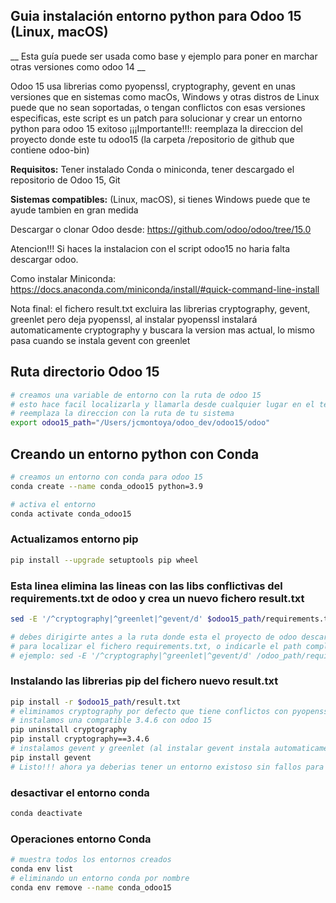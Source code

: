 ## Guia instalación entorno python para Odoo 15 (Linux, macOS)

__ Esta guía puede ser usada como base y ejemplo para poner en marchar otras versiones como odoo 14 __

Odoo 15 usa librerias como pyopenssl, cryptography, gevent en unas versiones
que en sistemas como macOs, Windows y otras distros de Linux 
puede que no sean soportadas, o tengan conflictos
con esas versiones especificas, este script es un patch para solucionar y crear
un entorno python para odoo 15 exitoso
¡¡¡Importante!!!: reemplaza la direccion del proyecto donde este tu odoo15 
(la carpeta /repositorio de github que contiene odoo-bin)

**Requisitos:** Tener instalado Conda o miniconda, tener descargado el repositorio de Odoo 15, Git

**Sistemas compatibles:** (Linux, macOS), si tienes Windows puede que te ayude tambien en gran medida

Descargar o clonar Odoo desde: https://github.com/odoo/odoo/tree/15.0

Atencion!!! Si haces la instalacion con el script odoo15 no haria falta descargar odoo.

Como instalar Miniconda: https://docs.anaconda.com/miniconda/install/#quick-command-line-install

Nota final: el fichero result.txt excluira las librerias cryptography, gevent, greenlet
pero deja pyopenssl, al instalar pyopenssl instalará automaticamente cryptography
y buscara la version mas actual, lo mismo pasa cuando se instala gevent con greenlet


## Ruta directorio Odoo 15
``` bash
# creamos una variable de entorno con la ruta de odoo 15
# esto hace facil localizarla y llamarla desde cualquier lugar en el terminal
# reemplaza la direccion con la ruta de tu sistema
export odoo15_path="/Users/jcmontoya/odoo_dev/odoo15/odoo"
```

## Creando un entorno python con Conda

``` bash
# creamos un entorno con conda para odoo 15
conda create --name conda_odoo15 python=3.9

# activa el entorno
conda activate conda_odoo15
```

### Actualizamos entorno pip
```bash
pip install --upgrade setuptools pip wheel
```

### Esta linea elimina las lineas con las libs conflictivas del requirements.txt de odoo y crea un nuevo fichero result.txt

```bash
sed -E '/^cryptography|^greenlet|^gevent/d' $odoo15_path/requirements.txt > $odoo15_path/result.txt

# debes dirigirte antes a la ruta donde esta el proyecto de odoo descargado de github 
# para localizar el fichero requirements.txt, o indicarle el path completo en el terminal
# ejemplo: sed -E '/^cryptography|^greenlet|^gevent/d' /odoo_path/requirements.txt > /odoo_path/result.txt
```

### Instalando las librerias pip del fichero nuevo result.txt
```bash
pip install -r $odoo15_path/result.txt
# eliminamos cryptography por defecto que tiene conflictos con pyopenssl 19.0.0
# instalamos una compatible 3.4.6 con odoo 15
pip uninstall cryptography
pip install cryptography==3.4.6
# instalamos gevent y greenlet (al instalar gevent instala automaticamente greenlet como dependencia)
pip install gevent
# Listo!!! ahora ya deberias tener un entorno existoso sin fallos para odoo 15
```

### desactivar el entorno conda
```bash
conda deactivate
```

### Operaciones entorno Conda
```bash
# muestra todos los entornos creados
conda env list
# eliminando un entorno conda por nombre
conda env remove --name conda_odoo15
```
